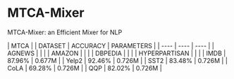# MTCA-Mixer
MTCA-Mixer: an Efficient Mixer for NLP

| MTCA |
| DATASET | ACCURACY | PARAMETERS |
|  ----  |  ----  |  ----  |
| AGNEWS |  | |
| AMAZON |  | |
| DBPEDIA | | |
| HYPERPARTISAN | | |
| IMDB | 87.96% | 0.677M |
| Yelp2 | 92.46% | 0.726M |
| SST2 | 83.48% | 0.726M |
| CoLA | 69.28% | 0.726M |
| QQP | 82.02% | 0.726M |
